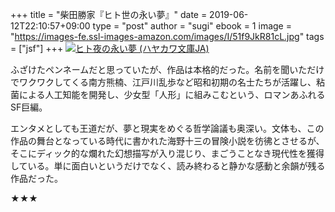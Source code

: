 +++
title = "柴田勝家『ヒト世の永い夢』"
date = 2019-06-12T22:10:57+09:00
type = "post"
author = "sugi"
ebook = 1
image = "https://images-fe.ssl-images-amazon.com/images/I/51f9JkR81cL.jpg"
tags = ["jsf"]
+++
<a href="http://www.amazon.co.jp/exec/obidos/ASIN/4150313733/chezsugi-22/ref=nosim/" name="amazletlink" target="_blank"><img src="https://images-fe.ssl-images-amazon.com/images/I/51f9JkR81cL.jpg" alt="ヒト夜の永い夢 (ハヤカワ文庫JA)" class="alignleft" /></a>

ふざけたペンネームだと思っていたが、作品は本格的だった。名前を聞いただけでワクワクしてくる南方熊楠、江戸川乱歩など昭和初期の名士たちが活躍し、粘菌による人工知能を開発し、少女型「人形」に組みこむという、ロマンあふれるSF巨編。

エンタメとしても王道だが、夢と現実をめぐる哲学論議も奥深い。文体も、この作品の舞台となっている時代に書かれた海野十三の冒険小説を彷彿とさせるが、そこにディック的な爛れた幻想描写が入り混じり、まごうことなき現代性を獲得している。単に面白いというだけでなく、読み終わると静かな感動と余韻が残る作品だった。

★★★